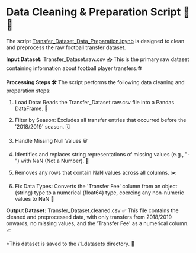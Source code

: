 # Data Cleaning & Preparation Script 🧹✨

The script [Transfer_Dataset_Data_Preparation.ipynb](Transfer_Dataset_Data_Preparation.ipynb)
is designed to clean and preprocess the raw
football transfer dataset.

**Input Dataset:** Transfer_Dataset.raw.csv 📥
This is the primary raw dataset containing information about football player
transfers.⚽

**Processing Steps 🛠️**
The script performs the following data cleaning and preparation steps:

1) Load Data: Reads the Transfer_Dataset.raw.csv file into a Pandas DataFrame. 📂

2) Filter by Season: Excludes all transfer entries that occurred before the
'2018/2019' season. 🗓️

3) Handle Missing Null Values 🗑️

4) Identifies and replaces string representations of missing values (e.g., "-")
with NaN (Not a Number). 🚫

5) Removes any rows that contain NaN values across all columns. ✂️

6) Fix Data Types: Converts the 'Transfer Fee' column from an object (string) type
to a numerical (float64) type, coercing any non-numeric values to NaN 🔢

**Output Dataset:** Transfer_Dataset.cleaned.csv ✅
This file contains the cleaned and preprocessed data, with only transfers from
2018/2019 onwards, no missing values, and the 'Transfer Fee' as a numerical
column. 📈

*This dataset is saved to the /1_datasets directory. 📁
